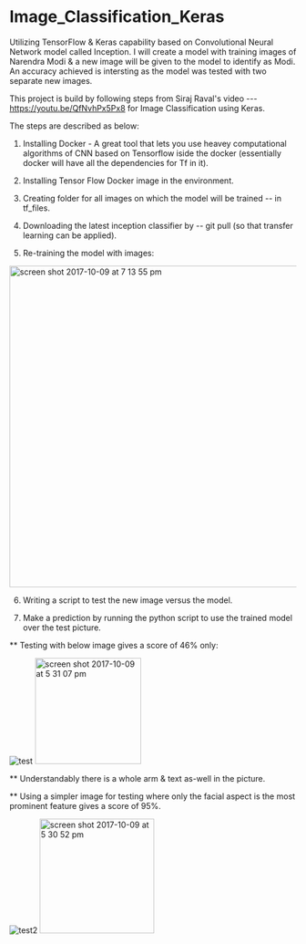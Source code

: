 # Image_Classification_Keras

Utilizing TensorFlow & Keras capability based on Convolutional Neural Network model called Inception.
I will create a model with training images of Narendra Modi & a new image will be given to the model to identify as Modi.
An accuracy achieved is intersting as the model was tested with two separate new images.

This project is build by following steps from Siraj Raval's video --- https://youtu.be/QfNvhPx5Px8 for Image Classification using Keras. 

The steps are described as below:

1. Installing Docker -  A great tool that lets you use heavey computational algorithms of CNN based on Tensorflow iside the docker (essentially docker will have all the dependencies for Tf in it).

2. Installing Tensor Flow Docker image in the environment.

3. Creating folder for all images on which the model will be trained -- in tf_files.

4. Downloading the latest inception classifier by --  git pull (so that transfer learning can be applied).

5. Re-training the model with images:

<img width="564" alt="screen shot 2017-10-09 at 7 13 55 pm" src="https://user-images.githubusercontent.com/26288770/31362364-1bf80688-ad26-11e7-9f8f-0a5e8cb26a61.png">

6. Writing a script to test the new image versus the model.

7. Make a prediction by running the python script to use the trained model over the test picture.


** Testing with below image gives a score of 46% only:

![test](https://user-images.githubusercontent.com/26288770/31362162-14c57856-ad25-11e7-89e3-e8a629651094.jpg)
<img width="186" alt="screen shot 2017-10-09 at 5 31 07 pm" src="https://user-images.githubusercontent.com/26288770/31362172-22484ae4-ad25-11e7-91ba-f73f512fc1be.png">

** Understandably there is a whole arm & text as-well in the picture.

** Using a simpler image for testing where only the facial aspect is the most prominent feature gives a score of 95%.

![test2](https://user-images.githubusercontent.com/26288770/31362259-8463b1d2-ad25-11e7-8449-18391c15254b.jpg)
<img width="201" alt="screen shot 2017-10-09 at 5 30 52 pm" src="https://user-images.githubusercontent.com/26288770/31362278-90aa87f4-ad25-11e7-95a2-de7daf9a7c46.png">
